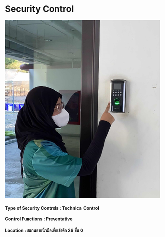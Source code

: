 # Security Control
![B.png](./img/s_control.jpg) 

#### Type of Security Controls : Technical Control 
#### Control Functions : Preventative
#### Location : สแกนลายนิ้วมือเพื่อเข้าตึก 26 ชั้น G
